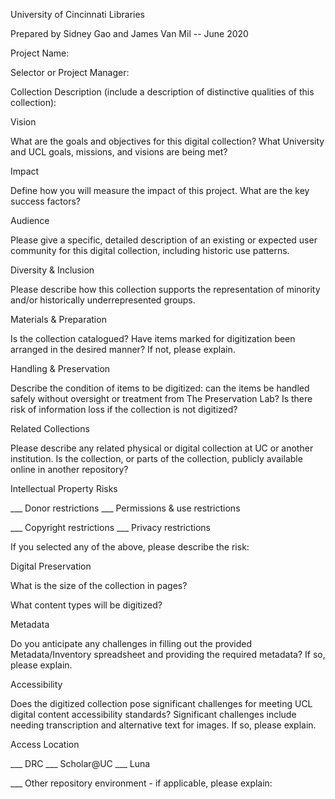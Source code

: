 University of Cincinnati Libraries

Prepared by Sidney Gao and James Van Mil -- June 2020

Project Name:

Selector or Project Manager:

Collection Description (include a description of distinctive qualities
of this collection):

Vision

What are the goals and objectives for this digital collection? What
University and UCL goals, missions, and visions are being met?

Impact

Define how you will measure the impact of this project. What are the key
success factors?

Audience

Please give a specific, detailed description of an existing or expected
user community for this digital collection, including historic use
patterns.

Diversity & Inclusion

Please describe how this collection supports the representation of
minority and/or historically underrepresented groups.

Materials & Preparation

Is the collection catalogued? Have items marked for digitization been
arranged in the desired manner? If not, please explain.

Handling & Preservation

Describe the condition of items to be digitized: can the items be
handled safely without oversight or treatment from The Preservation Lab?
Is there risk of information loss if the collection is not digitized?

Related Collections

Please describe any related physical or digital collection at UC or
another institution. Is the collection, or parts of the collection,
publicly available online in another repository?

Intellectual Property Risks

\_\_\_ Donor restrictions \_\_\_ Permissions & use restrictions

\_\_\_ Copyright restrictions \_\_\_ Privacy restrictions

If you selected any of the above, please describe the risk:

Digital Preservation

What is the size of the collection in pages?

What content types will be digitized?

Metadata

Do you anticipate any challenges in filling out the provided
Metadata/Inventory spreadsheet and providing the required metadata? If
so, please explain.

Accessibility

Does the digitized collection pose significant challenges for meeting
UCL digital content accessibility standards? Significant challenges
include needing transcription and alternative text for images. If so,
please explain.

Access Location

\_\_\_ DRC \_\_\_ Scholar\@UC \_\_\_ Luna

\_\_\_ Other repository environment - if applicable, please explain:

